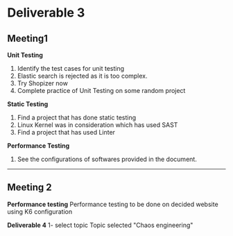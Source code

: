 # Deliverable 3

## Meeting1

**Unit Testing**
1. Identify the test cases for unit testing
2. Elastic search is rejected as it is too complex.
3. Try Shopizer now
4. Complete practice of Unit Testing on some random project

**Static Testing**
1. Find a project that has done static testing
2. Linux Kernel was in consideration which has used SAST
3. Find a project that has used Linter

**Performance Testing**
1. See the configurations of softwares provided in the document.

-----------

## Meeting 2

**Performance testing**
Performance testing to be done on decided website using K6 configuration

**Deliverable 4**
1- select topic
Topic selected "Chaos engineering"


